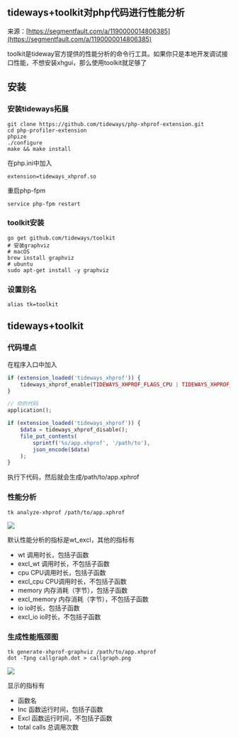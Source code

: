 ## tideways+toolkit对php代码进行性能分析

来源：[https://segmentfault.com/a/1190000014806385](https://segmentfault.com/a/1190000014806385)

toolkit是tideway官方提供的性能分析的命令行工具。如果你只是本地开发调试接口性能，不想安装xhgui，那么使用toolkit就足够了
## 安装
### 安装tideways拓展

``` 
git clone https://github.com/tideways/php-xhprof-extension.git
cd php-profiler-extension
phpize
./configure
make && make install
```

在php.ini中加入

``` 
extension=tideways_xhprof.so
```

重启php-fpm

``` 
service php-fpm restart
```
### toolkit安装

``` 
go get github.com/tideways/toolkit
# 安装graphviz
# macOS
brew install graphviz
# ubuntu
sudo apt-get install -y graphviz
```
### 设置别名

``` 
alias tk=toolkit
```
## tideways+toolkit
### 代码埋点

在程序入口中加入

```php
if (extension_loaded('tideways_xhprof')) {
    tideways_xhprof_enable(TIDEWAYS_XHPROF_FLAGS_CPU | TIDEWAYS_XHPROF_FLAGS_MEMORY);
}

// 你的代码
application();

if (extension_loaded('tideways_xhprof')) {
    $data = tideways_xhprof_disable();
    file_put_contents(
        sprintf('%s/app.xhprof', '/path/to'),
        json_encode($data)
    );
}
```

执行下代码，然后就会生成/path/to/app.xphrof
### 性能分析

``` 
tk analyze-xhprof /path/to/app.xphrof
```

![][0]

默认性能分析的指标是wt_excl，其他的指标有


* wt 调用时长，包括子函数
* excl_wt 调用时长，不包括子函数
* cpu CPU调用时长，包括子函数
* excl_cpu CPU调用时长，不包括子函数
* memory 内存消耗（字节），包括子函数
* excl_memory 内存消耗（字节），不包括子函数
* io io时长，包括子函数
* excl_io io时长，不包括子函数


### 生成性能瓶颈图

``` 
tk generate-xhprof-graphviz /path/to/app.xhprof
dot -Tpng callgraph.dot > callgraph.png
```

![][1]

显示的指标有


* 函数名
* Inc 函数运行时间，包括子函数
* Excl 函数运行时间，不包括子函数
* total calls 总调用次数


[0]: ../img/bVbahYA.png 
[1]: ../img/bVbahXn.png 